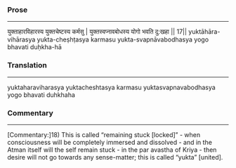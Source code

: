 ### Prose 
 --- 
युक्ताहारविहारस्य युक्तचेष्टस्य कर्मसु |
युक्तस्वप्नावबोधस्य योगो भवति दु:खहा || 17||
yuktāhāra-vihārasya yukta-cheṣhṭasya karmasu
yukta-svapnāvabodhasya yogo bhavati duḥkha-hā

### Translation 
 --- 
yuktaharaviharasya yuktacheshtasya karmasu yuktasvapnavabodhasya yogo bhavati duhkhaha

### Commentary 
 --- 
[Commentary:]18) This is called “remaining stuck [locked]” - when consciousness will be completely immersed and dissolved - and in the Atman itself will the self remain stuck - in the par avastha of Kriya - then desire will not go towards any sense-matter; this is called “yukta” [united].
